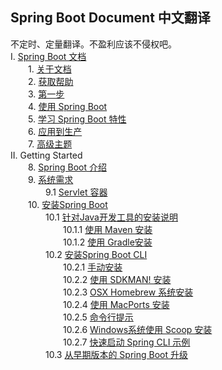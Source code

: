 ## Spring Boot Document 中文翻译  
不定时、定量翻译。不盈利应该不侵权吧。  
I. [Spring Boot 文档](https://github.com/icoreman/SpringBootDocument/tree/master/I.%20Spring%20Boot%20Documentation)  
&ensp;&ensp;&ensp;&ensp;1. [关于文档](https://github.com/icoreman/SpringBootDocument/blob/master/I.%20Spring%20Boot%20Documentation/1.%20About%20the%20Documentation.md)  
&ensp;&ensp;&ensp;&ensp;2. [获取帮助](https://github.com/icoreman/SpringBootDocument/blob/master/I.%20Spring%20Boot%20Documentation/2.%20Getting%20Help.md)  
&ensp;&ensp;&ensp;&ensp;3. [第一步](https://github.com/icoreman/SpringBootDocument/blob/master/I.%20Spring%20Boot%20Documentation/3.%20First%20Steps.md)  
&ensp;&ensp;&ensp;&ensp;4. [使用 Spring Boot](https://github.com/icoreman/SpringBootDocument/blob/master/I.%20Spring%20Boot%20Documentation/4.%20Working%20with%20Spring%20Boot.md)  
&ensp;&ensp;&ensp;&ensp;5. [学习 Spring Boot 特性](https://github.com/icoreman/SpringBootDocument/blob/master/I.%20Spring%20Boot%20Documentation/5.%20Learning%20about%20Spring%20Boot%20Features.md)  
&ensp;&ensp;&ensp;&ensp;6. [应用到生产](https://github.com/icoreman/SpringBootDocument/blob/master/I.%20Spring%20Boot%20Documentation/6.%20Moving%20to%20Production.md)  
&ensp;&ensp;&ensp;&ensp;7. [高级主题](https://github.com/icoreman/SpringBootDocument/blob/master/I.%20Spring%20Boot%20Documentation/7.%20Advanced%20Topics.md)  
II. Getting Started  
&ensp;&ensp;&ensp;&ensp;8.  [Spring Boot 介绍](https://github.com/icoreman/SpringBootDocument/blob/master/II.%20Getting%20Started/8.%20Introducing%20Spring%20Boot.md)  
&ensp;&ensp;&ensp;&ensp;9.  [系统需求](https://github.com/icoreman/SpringBootDocument/blob/master/II.%20Getting%20Started/9.%20System%20Requirements.md)  
&ensp;&ensp;&ensp;&ensp;&ensp;&ensp;&ensp;&ensp;9.1  [Servlet 容器](https://github.com/icoreman/SpringBootDocument/blob/master/II.%20Getting%20Started/9.%20System%20Requirements.md#91-Servlet-容器)  
&ensp;&ensp;&ensp;&ensp;10.  [安装Spring Boot](https://github.com/icoreman/SpringBootDocument/blob/master/II.%20Getting%20Started/10.%20Installing%20Spring%20Boot.md)  
&ensp;&ensp;&ensp;&ensp;&ensp;&ensp;&ensp;&ensp;10.1  [针对Java开发工具的安装说明](https://github.com/icoreman/SpringBootDocument/blob/master/II.%20Getting%20Started/10.%20Installing%20Spring%20Boot.md#101-针对Java开发工具的安装说明)  
&ensp;&ensp;&ensp;&ensp;&ensp;&ensp;&ensp;&ensp;&ensp;&ensp;&ensp;&ensp;10.1.1  [使用 Maven 安装](https://github.com/icoreman/SpringBootDocument/blob/master/II.%20Getting%20Started/10.%20Installing%20Spring%20Boot.md#1011-使用-Maven-安装 )  
&ensp;&ensp;&ensp;&ensp;&ensp;&ensp;&ensp;&ensp;&ensp;&ensp;&ensp;&ensp;10.1.2 [使用 Gradle安装](https://github.com/icoreman/SpringBootDocument/blob/master/II.%20Getting%20Started/10.%20Installing%20Spring%20Boot.md#1012-使用-Gradle-安装 )  
&ensp;&ensp;&ensp;&ensp;&ensp;&ensp;&ensp;&ensp;10.2  [安装Spring Boot CLI](https://github.com/icoreman/SpringBootDocument/blob/master/II.%20Getting%20Started/10.%20Installing%20Spring%20Boot.md#102-安装-Spring-Boot-CLI)  
&ensp;&ensp;&ensp;&ensp;&ensp;&ensp;&ensp;&ensp;&ensp;&ensp;&ensp;&ensp;10.2.1  [手动安装](https://github.com/icoreman/SpringBootDocument/blob/master/II.%20Getting%20Started/10.%20Installing%20Spring%20Boot.md#1021-手动安装 )  
&ensp;&ensp;&ensp;&ensp;&ensp;&ensp;&ensp;&ensp;&ensp;&ensp;&ensp;&ensp;10.2.2 [使用 SDKMAN! 安装](https://github.com/icoreman/SpringBootDocument/blob/master/II.%20Getting%20Started/10.%20Installing%20Spring%20Boot.md#1022-使用-SDKMAN!-安装 )  
&ensp;&ensp;&ensp;&ensp;&ensp;&ensp;&ensp;&ensp;&ensp;&ensp;&ensp;&ensp;10.2.3 [OSX Homebrew 系统安装](https://github.com/icoreman/SpringBootDocument/blob/master/II.%20Getting%20Started/10.%20Installing%20Spring%20Boot.md#1023-OSX-Homebrew-系统安装)  
&ensp;&ensp;&ensp;&ensp;&ensp;&ensp;&ensp;&ensp;&ensp;&ensp;&ensp;&ensp;10.2.4 [使用 MacPorts 安装](https://github.com/icoreman/SpringBootDocument/blob/master/II.%20Getting%20Started/10.%20Installing%20Spring%20Boot.md#1024-使用-MacPorts-安装)  
&ensp;&ensp;&ensp;&ensp;&ensp;&ensp;&ensp;&ensp;&ensp;&ensp;&ensp;&ensp;10.2.5 [命令行提示](https://github.com/icoreman/SpringBootDocument/blob/master/II.%20Getting%20Started/10.%20Installing%20Spring%20Boot.md#1025-命令行提示)  
&ensp;&ensp;&ensp;&ensp;&ensp;&ensp;&ensp;&ensp;&ensp;&ensp;&ensp;&ensp;10.2.6 [Windows系统使用 Scoop 安装](https://github.com/icoreman/SpringBootDocument/blob/master/II.%20Getting%20Started/10.%20Installing%20Spring%20Boot.md#1026-Windows系统使用-Scoop-安装)  
&ensp;&ensp;&ensp;&ensp;&ensp;&ensp;&ensp;&ensp;&ensp;&ensp;&ensp;&ensp;10.2.7 [快速启动 Spring CLI 示例](https://github.com/icoreman/SpringBootDocument/blob/master/II.%20Getting%20Started/10.%20Installing%20Spring%20Boot.md#1027-快速启动-Spring-CLI-示例)  
&ensp;&ensp;&ensp;&ensp;&ensp;&ensp;&ensp;&ensp;10.3  [从早期版本的 Spring Boot 升级](https://github.com/icoreman/SpringBootDocument/blob/master/II.%20Getting%20Started/10.%20Installing%20Spring%20Boot.md#103-从早期版本的-Spring-Boot-升级)  